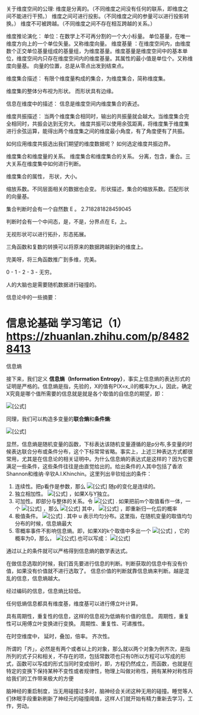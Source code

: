 关于维度空间的公理:
维度是分离的。（不同维度之间没有任何的联系，即维度之间不能进行干预。）
维度之间可进行投影。（不同维度之间的参量可以进行投影转换。）
维度不可被跨越。（不同维度之间不存在相互跨越的关系。）

维度推论演化：
单位：在数学上不可再分割的一个大小标量。
单位基量，在唯一维度方向上的一个单位矢量。又称维度向量。
维度基量 ：在维度空间内，由维度数个正交单位基量组成的基量组，为维度基量。维度基量是维度空间中的基本单位，维度空间内只存在维度空间内的维度基量。其属性的最小值是单位个。又称维度向量基。
向量的位置，总是从零点出发到结束点。


维度集合描述：
    有限个维度量构成的集合，为维度集合，简称维度集。

维度集的整体分布视为形状。
而形状具有边缘。


信息在维度中的描述：
    信息是维度空间内维度集合的表述。

维度共振描述：
    当两个维度集合相同时，输出的共振量就会越大。当维度集合完全相同时，共振会达到无穷大。
    维度共振可以使用余弦距离，将维度集于维度集进行余弦运算，能得出两个维度集之间的维度最小角度，有了角度便有了共振。

如何应用维度共振选出我们期望的维度数据呢？
如何选定维度共振边界。

维度集合和维度量的关系。
维度集合和维度集合的关系。
分离，包含，重合。三大关系在维度集中如何进行判断。


维度集合的属性，
形状，大小。

缩放系数。不同层面相关的数据也会变。
形状描述，集合的缩放系数。匹配形状的向量基。



集合判断时会有一个自然数 E 。
2.718281828459045

判断时会有一个中间态，是，不是，分界点在 E，上。

无视形状可以进行拓扑，形态拓展。


三角函数和复数的转换可以将原来的数据跨越到新的维度上。


完美呀，将三角函数推广到多维，完美。



 0 - 1 - 2 - 3 - 无穷。


人的大脑也是需要随机数据进行碰撞的。



信息论中的一些摘要：

# 信息论基础 学习笔记（1）https://zhuanlan.zhihu.com/p/84828413

信息熵



接下来，我们定义 **信息熵（Information Entropy）**，事实上信息熵的表达形式的证明是严格的。信息熵是指，先验的，X的值有P(X=x_i)的概率为x_i，因此，确定X究竟是哪个值所需要的信息就是就是各个取值的自信息的期望，即：

![[公式]](https://www.zhihu.com/equation?tex=%5Cbegin%7Baligned%7D+H_p%28X%29%26%3D%5Cmathbb%7BE%7D%5C+I_p%28X%3Dx_i%29%5C%5C+%26%3D%5Cmathbb%7BE%7D%5Clog+%5Cfrac%7B1%7D%7Bp%28X%3Dx_i%29%7D%5C%5C+%26%3D%5Csum+p%28X%3Dx_i%29%5Clog+%5Cfrac%7B1%7D%7Bp%28X%3Dx_i%29%7D+%5Cend%7Baligned%7D+)

同理，我们可以构造多变量的**联合熵**和**条件熵**:

![[公式]](https://www.zhihu.com/equation?tex=%5Cbegin%7Baligned%7D+H_p%28X%2CY%29%3D%5Csum+p%28X%3Dx_i%2CY%3Dy_j%29%5Clog+%5Cfrac%7B1%7D%7Bp%28X%3Dx_i%2CY%3Dy_j%29%7D%5C%5C+H_p%28X%7CY%29%3D%5Csum+p%28X%3Dx_i%2CY%3Dy_j%29%5Clog+%5Cfrac%7B1%7D%7Bp%28X%3Dx_i%7CY%3Dy_j%29%7D+%5Cend%7Baligned%7D)

显然，信息熵是随机变量的函数，下标表达该随机变量遵循的是p分布,多变量的时候表达联合分布或条件分布，这个下标常常省略。事实上，上述三种表达方式都很常用，尤其是在信息论的相关证明中。为什么信息熵的表达式是这样的？因为它要满足一些条件，这些条件往往是由直觉给出的。给出条件的人其中包括了香浓Shannon和维纳·辛钦A.I.Khinchin。这里列出辛钦给出的条件：

1. 连续性。把p看作是参数，那么 ![[公式]](https://www.zhihu.com/equation?tex=H_p%28X%29) 随p的变化是连续的。
2. 独立相加性。 ![[公式]](https://www.zhihu.com/equation?tex=H%28X%2CY%29%3DH%28X%29%2BH%28Y%29) ，如果X与Y独立。
3. 可加性。即部分与整体的关系。令 ![[公式]](https://www.zhihu.com/equation?tex=H%28X%29%3Df%28p%28x_1%29%2Cp%28x_2%29%2C%5Cdots%2Cp%28x_k%29%29) . 如果把前m个取值看作一体，一个 ![[公式]](https://www.zhihu.com/equation?tex=%5Ctilde%7Bp%7D%3Dp%28x_1%29%2Bp%28x_2%29%2B%5Cdots+%2Bp%28x_m%29) ，那么 ![[公式]](https://www.zhihu.com/equation?tex=f%28p%28x_1%29%2Cp%28x_2%29%2C%5Cdots%2Cp%28x_k%29%29%3Df%28%5Ctilde%7Bp%7D%2Cp%28x_%7Bk%2B1%7D%29%2C%5Cdots%2Cp%28x_k%29%29%2B%5Ctilde%7Bp%7Df%28p%27%28x_1%29%2C%5Cdots%2Cp%27%28x_m%29%29) 
   其中， ![[公式]](https://www.zhihu.com/equation?tex=p%27%28x_i%29%3Dp%28x_i%29%2F%5Ctilde%7Bp%7D%E2%80%8B) ，即重新归一化后的概率
4. 极值条件。 ![[公式]](https://www.zhihu.com/equation?tex=%5Cmax+H_p%28X%29%3DH_u%28X%29) . 其中 u 表示均匀分布。这里指，在随机变量的取值均匀分布的时候，信息熵最大
5. 零概率事件不影响信息熵。即，如果X的k个取值中多出一个 ![[公式]](https://www.zhihu.com/equation?tex=X_%7Bk%2B1%7D) ，它的概率为0，那么， ![[公式]](https://www.zhihu.com/equation?tex=H_%7Bp%27%7D%3DH_p).也可以写成：     ![[公式]](https://www.zhihu.com/equation?tex=f%28p%28x_1%29%2Cp%28x_2%29%2C%5Cdots%2Cp%28x_k%29%2C0%29%3Df%28p%28x_1%29%2Cp%28x_2%29%2C%5Cdots%2Cp%28x_k%29%29) 

通过以上的条件就可以严格得到信息熵的数学表达式。 







在做信息选取的时候，我们首先要进行信息的判断。判断获取的信息中有没有价值，如果没有价值就不进行选取了。
信息价值的判断就靠信息熵来判断。越是混乱的信息，信息熵越大。

经过编码的信息，信息熵比较低。

任何低熵信息都具有维度基，维度基可以进行傅立叶计算。

具有周期性，重复性的信息，这样的信息视为低熵有价值的信息。
周期性，重复性可以用傅立叶变换进行变换。
周期性、重复性、可递推性。

在时空维度中，
延时，叠加，倍率。
齐次性。




所谓的「齐」，必然是有两个或者以上的对象，那么就以两个对象为例齐次，是指所列的式子只和相关，不存在的项，包括常数项也只有0所以方程可以写成的形式，函数可以写成的形式当同时变成倍时，即，方程仍然成立，而函数，也就是在特定的变换下保持某种不变性或者规律性，物理上叫做对称性，拥有某种对称性将给我们的工作带来极大的方便









脑神经的重启制度，当无用碰撞过多时，脑神经会关闭这种无用的碰撞。睡觉等人们休眠手段重新刷新了神经元的碰撞阈值，这样人们就开始有精力重新去学习，工作，劳动。
































